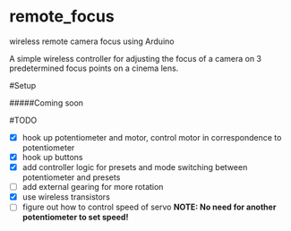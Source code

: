 # remote_focus
wireless remote camera focus using Arduino

A simple wireless controller for adjusting the focus of a camera on 3 predetermined focus points on a cinema lens.

#Setup

#####Coming soon

#TODO
- [x] hook up potentiometer and motor, control motor in correspondence to potentiometer
- [x] hook up buttons
- [x] add controller logic for presets and mode switching between potentiometer and presets
- [ ] add external gearing for more rotation
- [x] use wireless transistors
- [ ] figure out how to control speed of servo  <b>NOTE: No need for another potentiometer to set speed!
